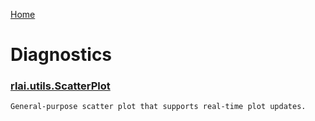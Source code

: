[Home](index.md)

# Diagnostics
### [rlai.utils.ScatterPlot](https://github.com/MatthewGerber/rlai/tree/master/src/rlai/utils.py#L504)
```
General-purpose scatter plot that supports real-time plot updates.
```
